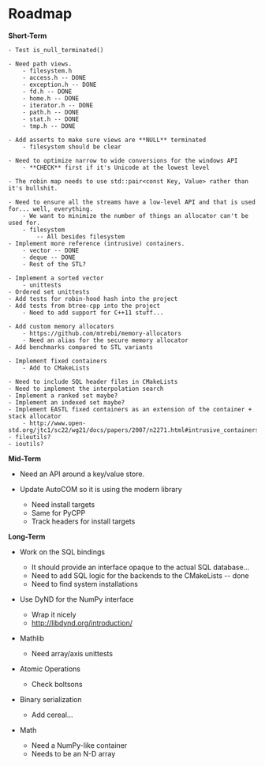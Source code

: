 # Roadmap

**Short-Term**

    - Test is_null_terminated()

    - Need path views.
        - filesystem.h
        - access.h -- DONE
        - exception.h -- DONE
        - fd.h -- DONE
        - home.h -- DONE
        - iterator.h -- DONE
        - path.h -- DONE
        - stat.h -- DONE
        - tmp.h -- DONE

    - Add asserts to make sure views are **NULL** terminated
        - filesystem should be clear

    - Need to optimize narrow to wide conversions for the windows API
        - **CHECK** first if it's Unicode at the lowest level

    - The robin map needs to use std::pair<const Key, Value> rather than it's bullshit.

    - Need to ensure all the streams have a low-level API and that is used for... well, everything.
        - We want to minimize the number of things an allocator can't be used for.
        - filesystem
            -- All besides filesystem
    - Implement more reference (intrusive) containers.
        - vector -- DONE
        - deque -- DONE
        - Rest of the STL?

    - Implement a sorted vector
        - unittests
    - Ordered set unittests
    - Add tests for robin-hood hash into the project
    - Add tests from btree-cpp into the project
        - Need to add support for C++11 stuff...

    - Add custom memory allocators
        - https://github.com/mtrebi/memory-allocators
        - Need an alias for the secure memory allocator
    - Add benchmarks compared to STL variants

    - Implement fixed containers
        - Add to CMakeLists

    - Need to include SQL header files in CMakeLists
    - Need to implement the interpolation search
    - Implement a ranked set maybe?
    - Implement an indexed set maybe?
    - Implement EASTL fixed containers as an extension of the container + stack allocator
        - http://www.open-std.org/jtc1/sc22/wg21/docs/papers/2007/n2271.html#intrusive_containers
    - fileutils?
    - ioutils?

**Mid-Term**

- Need an API around a key/value store.

- Update AutoCOM so it is using the modern library
    - Need install targets
    - Same for PyCPP
    - Track headers for install targets

**Long-Term**

- Work on the SQL bindings
    - It should provide an interface opaque to the actual SQL database...
    - Need to add SQL logic for the backends to the CMakeLists -- done
    - Need to find system installations

- Use DyND for the NumPy interface
    - Wrap it nicely
    - http://libdynd.org/introduction/

- Mathlib
    - Need array/axis unittests

- Atomic Operations
    - Check boltsons

- Binary serialization
    - Add cereal...

- Math
    - Need a NumPy-like container
    - Needs to be an N-D array
